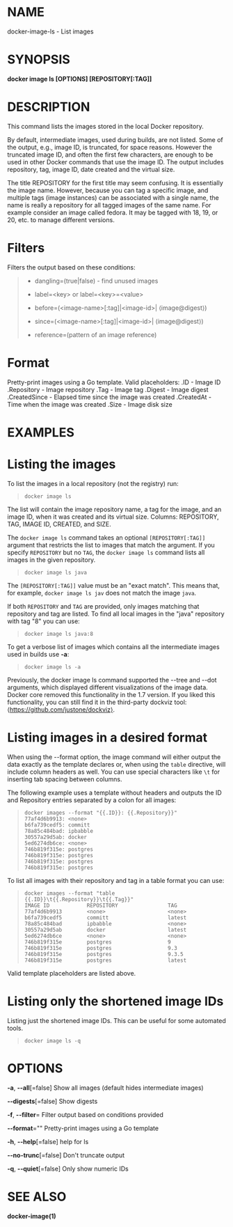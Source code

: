 # NAME

docker-image-ls - List images

# SYNOPSIS

**docker image ls \[OPTIONS\] \[REPOSITORY\[:TAG\]\]**

# DESCRIPTION

This command lists the images stored in the local Docker repository.

By default, intermediate images, used during builds, are not listed. Some of the output, e.g., image ID, is truncated, for space reasons. However the truncated image ID, and often the first few characters, are enough to be used in other Docker commands that use the image ID. The output includes repository, tag, image ID, date created and the virtual size.

The title REPOSITORY for the first title may seem confusing. It is essentially the image name. However, because you can tag a specific image, and multiple tags (image instances) can be associated with a single name, the name is really a repository for all tagged images of the same name. For example consider an image called fedora. It may be tagged with 18, 19, or 20, etc. to manage different versions.

# Filters

Filters the output based on these conditions:

> -   dangling=(true|false) - find unused images
>
> -   label=&lt;key&gt; or label=&lt;key&gt;=&lt;value&gt;
>
> -   before=(&lt;image-name&gt;\[:tag\]|&lt;image-id&gt;| ⟨image@digest⟩)
>
> -   since=(&lt;image-name&gt;\[:tag\]|&lt;image-id&gt;| ⟨image@digest⟩)
>
> -   reference=(pattern of an image reference)

# Format

Pretty-print images using a Go template. Valid placeholders: .ID - Image ID .Repository - Image repository .Tag - Image tag .Digest - Image digest .CreatedSince - Elapsed time since the image was created .CreatedAt - Time when the image was created .Size - Image disk size

# EXAMPLES

# Listing the images

To list the images in a local repository (not the registry) run:

>     docker image ls

The list will contain the image repository name, a tag for the image, and an image ID, when it was created and its virtual size. Columns: REPOSITORY, TAG, IMAGE ID, CREATED, and SIZE.

The `docker image ls` command takes an optional `[REPOSITORY[:TAG]]` argument that restricts the list to images that match the argument. If you specify `REPOSITORY` but no `TAG`, the `docker image ls` command lists all images in the given repository.

>     docker image ls java

The `[REPOSITORY[:TAG]]` value must be an "exact match". This means that, for example, `docker image ls jav` does not match the image `java`.

If both `REPOSITORY` and `TAG` are provided, only images matching that repository and tag are listed. To find all local images in the "java" repository with tag "8" you can use:

>     docker image ls java:8

To get a verbose list of images which contains all the intermediate images used in builds use **-a**:

>     docker image ls -a

Previously, the docker image ls command supported the --tree and --dot arguments, which displayed different visualizations of the image data. Docker core removed this functionality in the 1.7 version. If you liked this functionality, you can still find it in the third-party dockviz tool: ⟨https://github.com/justone/dockviz⟩.

# Listing images in a desired format

When using the --format option, the image command will either output the data exactly as the template declares or, when using the `table` directive, will include column headers as well. You can use special characters like `\t` for inserting tab spacing between columns.

The following example uses a template without headers and outputs the ID and Repository entries separated by a colon for all images:

>     docker images --format "{{.ID}}: {{.Repository}}"
>     77af4d6b9913: <none>
>     b6fa739cedf5: committ
>     78a85c484bad: ipbabble
>     30557a29d5ab: docker
>     5ed6274db6ce: <none>
>     746b819f315e: postgres
>     746b819f315e: postgres
>     746b819f315e: postgres
>     746b819f315e: postgres

To list all images with their repository and tag in a table format you can use:

>     docker images --format "table {{.ID}}\t{{.Repository}}\t{{.Tag}}"
>     IMAGE ID            REPOSITORY                TAG
>     77af4d6b9913        <none>                    <none>
>     b6fa739cedf5        committ                   latest
>     78a85c484bad        ipbabble                  <none>
>     30557a29d5ab        docker                    latest
>     5ed6274db6ce        <none>                    <none>
>     746b819f315e        postgres                  9
>     746b819f315e        postgres                  9.3
>     746b819f315e        postgres                  9.3.5
>     746b819f315e        postgres                  latest

Valid template placeholders are listed above.

# Listing only the shortened image IDs

Listing just the shortened image IDs. This can be useful for some automated tools.

>     docker image ls -q

# OPTIONS

**-a**, **--all**\[=false\] Show all images (default hides intermediate images)

**--digests**\[=false\] Show digests

**-f**, **--filter**= Filter output based on conditions provided

**--format**="" Pretty-print images using a Go template

**-h**, **--help**\[=false\] help for ls

**--no-trunc**\[=false\] Don't truncate output

**-q**, **--quiet**\[=false\] Only show numeric IDs

# SEE ALSO

**docker-image(1)**
